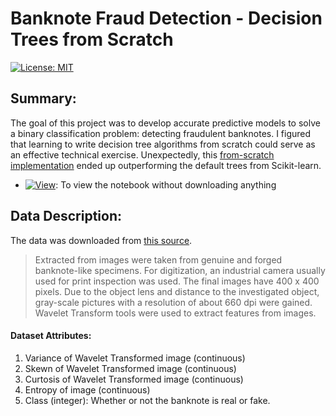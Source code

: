 # Banknote Fraud Detection - Decision Trees from Scratch

[![License: MIT]](https://github.com/Unique-Divine/Banknote-Fraud-Detection/blob/main/LICENSE)

[License: MIT]: https://img.shields.io/badge/License-MIT-yellow.svg 

## Summary: ##

The goal of this project was to develop accurate predictive models to solve a binary classification problem: detecting  fraudulent banknotes. I figured that learning to write decision tree algorithms from scratch could serve as an effective technical exercise. Unexpectedly, this [from-scratch implementation][cart.py] ended up outperforming the default trees from Scikit-learn.  
 
- [![View](https://img.shields.io/badge/Jupyter%20nbviewer-View%20notebook-brightgreen?&logo=Jupyter)][nbviewer]: To view the notebook without downloading anything

[nbviewer]: https://nbviewer.jupyter.org/github/Unique-Divine/Banknote-Fraud-Detection/blob/master/Banknote%20Fraud%20-%20Decision%20Tree.ipynb
[cart.py]: https://github.com/Unique-Divine/Banknote-Fraud-Detection/blob/master/cart.py

<!-- Add graph of results. -->


## Data Description:

The data was downloaded from [this source](https://archive.ics.uci.edu/ml/datasets/banknote+authentication#).
> Extracted from images were taken from genuine and forged banknote-like specimens. For digitization, an industrial camera usually used for print inspection was used. The final images have 400 x 400 pixels. Due to the object lens and distance to the investigated object, gray-scale pictures with a resolution of about 660 dpi were gained. Wavelet Transform tools were used to extract features from images.

#### Dataset Attributes:

1. Variance of Wavelet Transformed image (continuous)
2. Skewn of Wavelet Transformed image (continuous)
3. Curtosis of Wavelet Transformed image (continuous)
4. Entropy of image (continuous)
5. Class (integer): Whether or not the banknote is real or fake. 


 